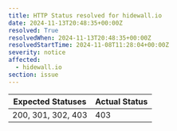 ```yaml
---
title: HTTP Status resolved for hidewall.io
date: 2024-11-13T20:48:35+00:00Z
resolved: True
resolvedWhen: 2024-11-13T20:48:35+00:00Z
resolvedStartTime: 2024-11-08T11:28:04+00:00Z
severity: notice
affected:
  - hidewall.io
section: issue
---
```


| Expected Statuses | Actual Status  |
|-------------------|----------------|
| 200, 301, 302, 403 | 403 |
